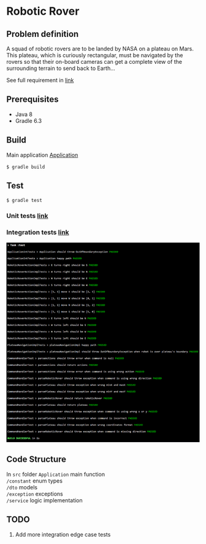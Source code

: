 # Robotic Rover

## Problem definition
A squad of robotic rovers are to be landed by NASA on a plateau on Mars. This plateau, which is curiously rectangular, must be navigated by the rovers so that their on-board cameras can get a complete view of the surrounding terrain to send back to Earth...

See full requirement in [link](Mars%20rover.docx)

## Prerequisites
 - Java 8
 - Gradle 6.3

## Build
Main application [Application](src/main/java/com/snooper/Application.java)

```
$ gradle build
```

## Test
```
$ gradle test
```

### Unit tests [link](src/test/java/com/snooper/service)  
### Integration tests [link](src/test/java/com/snooper/ApplicationIntTests.java)

![test result](test-result.png)

## Code Structure
In `src` folder
`Application` main function  
`/constant` enum types  
`/dto` models  
`/exception` exceptions  
`/service` logic implementation  


## TODO
1. Add more integration edge case tests